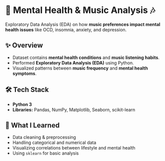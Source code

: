 # 🧠 Mental Health & Music Analysis 🎶

Exploratory Data Analysis (EDA) on how **music preferences impact mental health issues** like OCD, insomnia, anxiety, and depression.



## ✨ Overview
- Dataset contains **mental health conditions** and **music listening habits**.
- Performed **Exploratory Data Analysis (EDA)** using Python.
- Visualized patterns between **music frequency** and **mental health symptoms**.


## 🛠 Tech Stack
- **Python 3**
- **Libraries:** Pandas, NumPy, Matplotlib, Seaborn, scikit-learn  



## 📘 What I Learned
- Data cleaning & preprocessing  
- Handling categorical and numerical data  
- Visualizing correlations between lifestyle and mental health  
- Using `sklearn` for basic analysis  





